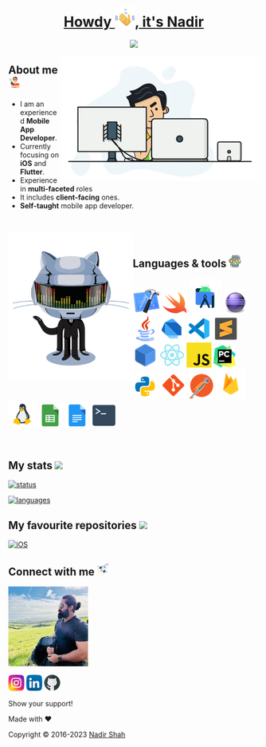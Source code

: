 <h1 align="center">
  <a href="https://github.com/lonewolfnadhu">    
    Howdy <img src="https://github.com/lonewolfnadhu/lonewolfnadhu/blob/main/assets/waving-hand.png">, it's Nadir
  </a>
</h1>

<p align="center">
  <a href="https://github.com/lonewolfnadhu">
    <img src="https://readme-typing-svg.demolab.com?font=Nunito&weight=500&size=27&duration=2000&pause=1000&color=FFFFFF&center=true&vCenter=true&width=445&lines=Welcome+to+my+GitHub+Profile;I+am+a+Mobile+Application+Developer;now+complete+focus+on;iOS+and+Flutter+development" /></a>
</p>

[<img align="right" height="250" width="400" alt="GIF" src="https://github.com/lonewolfnadhu/lonewolfnadhu/blob/main/assets/app-1.gif"/>](https://github.com/lonewolfnadhu)

## About me [<img src="https://github.com/lonewolfnadhu/lonewolfnadhu/blob/main/assets/auther.png">](https://github.com/lonewolfnadhu)
- I am an experienced **Mobile App Developer**.
- Currently focusing on **iOS** and **Flutter**.
- Experience in **multi-faceted** roles
- It includes **client-facing** ones.
- **Self-taught** mobile app developer.

<br>

[<img align="left" height="300" width="250" alt="GIF" src="https://github.com/lonewolfnadhu/lonewolfnadhu/blob/main/assets/git-robot.gif"/>](https://github.com/lonewolfnadhu)

<br>

## Languages & tools [<img src="https://github.com/lonewolfnadhu/lonewolfnadhu/blob/main/assets/mobile.png">](https://github.com/lonewolfnadhu)
[<img src="https://github.com/lonewolfnadhu/lonewolfnadhu/blob/main/assets/xcode.png">](https://github.com/lonewolfnadhu)
[<img src="https://github.com/lonewolfnadhu/lonewolfnadhu/blob/main/assets/swift.png">](https://github.com/lonewolfnadhu)
[<img src="https://github.com/lonewolfnadhu/lonewolfnadhu/blob/main/assets/android-studio.png">](https://github.com/lonewolfnadhu)
[<img src="https://github.com/lonewolfnadhu/lonewolfnadhu/blob/main/assets/eclipse.png">](https://github.com/lonewolfnadhu)
[<img src="https://github.com/lonewolfnadhu/lonewolfnadhu/blob/main/assets/java.png">](https://github.com/lonewolfnadhu)
[<img src="https://github.com/lonewolfnadhu/lonewolfnadhu/blob/main/assets/dart.png">](https://github.com/lonewolfnadhu)
[<img src="https://github.com/lonewolfnadhu/lonewolfnadhu/blob/main/assets/vs-code.png">](https://github.com/lonewolfnadhu)
[<img src="https://github.com/lonewolfnadhu/lonewolfnadhu/blob/main/assets/sublime.png">](https://github.com/lonewolfnadhu)
[<img src="https://github.com/lonewolfnadhu/lonewolfnadhu/blob/main/assets/netbeans.png">](https://github.com/lonewolfnadhu)
[<img src="https://github.com/lonewolfnadhu/lonewolfnadhu/blob/main/assets/react-native.png">](https://github.com/lonewolfnadhu)
[<img src="https://github.com/lonewolfnadhu/lonewolfnadhu/blob/main/assets/java-script.png">](https://github.com/lonewolfnadhu)
[<img src="https://github.com/lonewolfnadhu/lonewolfnadhu/blob/main/assets/pycharm.png">](https://github.com/lonewolfnadhu)
[<img src="https://github.com/lonewolfnadhu/lonewolfnadhu/blob/main/assets/python.png">](https://github.com/lonewolfnadhu)
[<img src="https://github.com/lonewolfnadhu/lonewolfnadhu/blob/main/assets/git.png">](https://github.com/lonewolfnadhu)
[<img src="https://github.com/lonewolfnadhu/lonewolfnadhu/blob/main/assets/postman.png">](https://github.com/lonewolfnadhu)
[<img src="https://github.com/lonewolfnadhu/lonewolfnadhu/blob/main/assets/firebase.png">](https://github.com/lonewolfnadhu)
[<img src="https://github.com/lonewolfnadhu/lonewolfnadhu/blob/main/assets/linux.png">](https://github.com/lonewolfnadhu)
[<img src="https://github.com/lonewolfnadhu/lonewolfnadhu/blob/main/assets/google-sheet.png">](https://github.com/lonewolfnadhu)
[<img src="https://github.com/lonewolfnadhu/lonewolfnadhu/blob/main/assets/google-doc.png">](https://github.com/lonewolfnadhu)
[<img src="https://github.com/lonewolfnadhu/lonewolfnadhu/blob/main/assets/terminal.png">](https://github.com/lonewolfnadhu)

<br>

## My stats [<img src="https://github.com/lonewolfnadhu/lonewolfnadhu/blob/main/assets/install-icon.png">](https://github.com/lonewolfnadhu)
[![status](https://github-readme-stats.vercel.app/api?username=lonewolfnadhu&show_icons=true&theme=radical)](https://github.com/lonewolfnadhu)

[![languages](https://github-readme-stats.vercel.app/api/top-langs/?username=lonewolfnadhu&langs_count=8&layout=compact)](https://github.com/lonewolfnadhu)


## My favourite repositories [<img src="https://github.com/lonewolfnadhu/lonewolfnadhu/blob/main/assets/repository-icon.png">](https://github.com/lonewolfnadhu)
[![iOS](https://github-readme-stats.vercel.app/api/pin/?username=lonewolfnadhu&repo=ios)](https://github.com/lonewolfnadhu/ios)


## Connect with me [<img src="https://github.com/lonewolfnadhu/lonewolfnadhu/blob/main/assets/rocket.png">](https://github.com/lonewolfnadhu)

[<img src="https://github.com/lonewolfnadhu/lonewolfnadhu/blob/main/assets/nadir.jpg">](https://linktr.ee/lonewolfnadhu)

[<img src="https://github.com/lonewolfnadhu/lonewolfnadhu/blob/main/assets/instagram.png">](https://www.instagram.com/lonewolfnadhu/)
[<img src="https://github.com/lonewolfnadhu/lonewolfnadhu/blob/main/assets/linkedin.png">](https://www.linkedin.com/in/lonewolfnadhu/)
[<img src="https://github.com/lonewolfnadhu/lonewolfnadhu/blob/main/assets/github.png">](https://github.com/lonewolfnadhu)


Show your support!


Made with ❤️


Copyright © 2016-2023 [Nadir Shah](https://linktr.ee/lonewolfnadhu)
